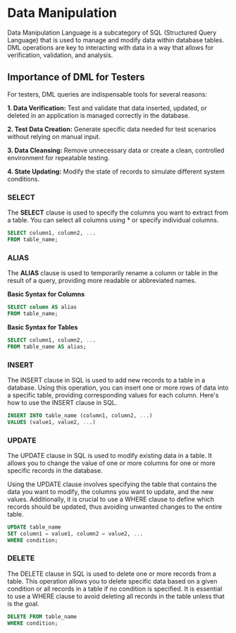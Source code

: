 # Data Manipulation

Data Manipulation Language is a subcategory of SQL (Structured Query Language) that is used to manage and modify data within database tables. DML operations are key to interacting with data in a way that allows for verification, validation, and analysis.

## Importance of DML for Testers

For testers, DML queries are indispensable tools for several reasons:

**1. Data Verification:** Test and validate that data inserted, updated, or deleted in an application is managed correctly in the database.

**2. Test Data Creation:** Generate specific data needed for test scenarios without relying on manual input.

**3. Data Cleansing:** Remove unnecessary data or create a clean, controlled environment for repeatable testing.

**4. State Updating:** Modify the state of records to simulate different system conditions.

### SELECT

The **SELECT** clause is used to specify the columns you want to extract from a table. You can select all columns using * or specify individual columns.

```sql
SELECT column1, column2, ...
FROM table_name;
```

### ALIAS

The **ALIAS** clause is used to temporarily rename a column or table in the result of a query, providing more readable or abbreviated names.

**Basic Syntax for Columns**

```sql
SELECT column AS alias
FROM table_name;
```

**Basic Syntax for Tables**

```sql
SELECT column1, column2, ...
FROM table_name AS alias;
```

### INSERT

The INSERT clause in SQL is used to add new records to a table in a database. Using this operation, you can insert one or more rows of data into a specific table, providing corresponding values ​​for each column. Here's how to use the INSERT clause in SQL.

```sql
INSERT INTO table_name (column1, column2, ...)
VALUES (value1, value2, ...)
```

### UPDATE

The UPDATE clause in SQL is used to modify existing data in a table. It allows you to change the value of one or more columns for one or more specific records in the database.

Using the UPDATE clause involves specifying the table that contains the data you want to modify, the columns you want to update, and the new values. Additionally, it is crucial to use a WHERE clause to define which records should be updated, thus avoiding unwanted changes to the entire table.

```sql
UPDATE table_name
SET column1 = value1, column2 = value2, ...
WHERE condition;
```

### DELETE

The DELETE clause in SQL is used to delete one or more records from a table. This operation allows you to delete specific data based on a given condition or all records in a table if no condition is specified. It is essential to use a WHERE clause to avoid deleting all records in the table unless that is the goal.

```sql
DELETE FROM table_name
WHERE condition;
```


